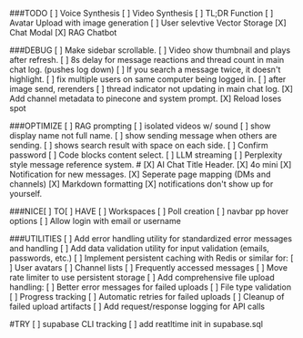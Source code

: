 ###TODO
[ ] Voice Synthesis
[ ] Video Synthesis
[ ] TL;DR Function
[ ] Avatar Upload with image generation
[ ] User selevtive Vector Storage
[X] Chat Modal
[X] RAG Chatbot

###DEBUG
[ ] Make sidebar scrollable.
[ ] Video show thumbnail and plays after refresh.
[ ] 8s delay for message reactions and thread count in main chat log. (pushes log down)
[ ] If you search a message twice, it doesn't highlight.
[ ] fix multiple users on same computer being logged in.
[ ] after image send, rerenders
[ ] thread indicator not updating in main chat log.
[X] Add channel metadata to pinecone and system prompt.
[X] Reload loses spot

###OPTIMIZE
[ ] RAG prompting
[ ] isolated videos w/ sound
[ ] show display name not full name.
[ ] show sending message when others are sending.
[ ] shows search result with space on each side.
[ ] Confirm password
[ ] Code blocks content select.
[ ] LLM streaming
[ ] Perplexity style message reference system. #
[X] AI Chat Title Header.
[X] 4o mini
[X] Notification for new messages.
[X] Seperate page mapping (DMs and channels)
[X] Markdown formatting
[X] notifications don't show up for yourself.





###NICE[ ] TO[ ] HAVE
[ ] Workspaces
[ ] Poll creation
[ ] navbar pp hover options
[ ] Allow login with email or username


###UTILITIES
[ ] Add error handling utility for standardized error messages and handling
[ ] Add data validation utility for input validation (emails, passwords, etc.)
[ ] Implement persistent caching with Redis or similar for:
  [ ] User avatars
  [ ] Channel lists
  [ ] Frequently accessed messages
[ ] Move rate limiter to use persistent storage
[ ] Add comprehensive file upload handling:
  [ ]  Better error messages for failed uploads
  [ ]  File type validation
  [ ]  Progress tracking
  [ ]  Automatic retries for failed uploads
  [ ]  Cleanup of failed upload artifacts
[ ] Add request/response logging for API calls



#TRY
[ ] supabase CLI tracking
[ ] add reatltime init in supabase.sql

